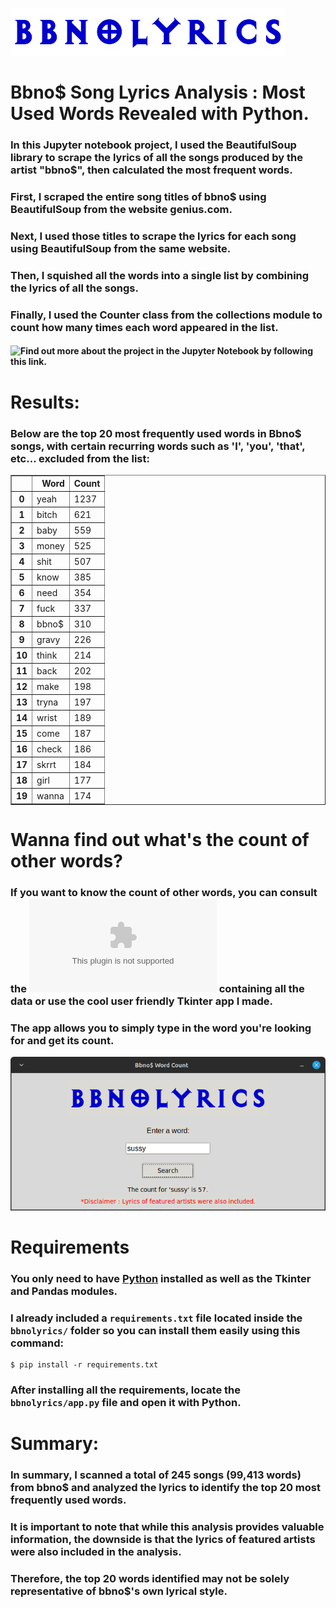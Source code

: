 ![img.png](Jupyter_Notebook/img.png)
# <b> Bbno$ Song Lyrics Analysis : Most Used Words Revealed with Python.</b>

### In this Jupyter notebook project, I used the BeautifulSoup library to scrape the lyrics of all the songs produced by the artist "bbno$", then calculated the most frequent words.
### First, I scraped the entire song titles of bbno$ using BeautifulSoup from the website genius.com.
### Next, I used those titles to scrape the lyrics for each song using BeautifulSoup from the same website.
### Then, I squished all the words into a single list by combining the lyrics of all the songs.
### Finally, I used the Counter class from the collections module to count how many times each word appeared in the list.

#### ![Find out more about the project in the Jupyter Notebook  by following this link.](Jupyter_Notebook/bbnomula.ipynb)

# <b> Results:</b>
### Below are the top 20 most frequently used words in Bbno$ songs, with certain recurring words such as 'I', 'you', 'that', etc... excluded from the list:
<table border="1" class="dataframe">
  <thead>
    <tr style="text-align: right;">
      <th></th>
      <th>Word</th>
      <th>Count</th>
    </tr>
  </thead>
  <tbody>
    <tr>
      <th>0</th>
      <td>yeah</td>
      <td>1237</td>
    </tr>
    <tr>
      <th>1</th>
      <td>bitch</td>
      <td>621</td>
    </tr>
    <tr>
      <th>2</th>
      <td>baby</td>
      <td>559</td>
    </tr>
    <tr>
      <th>3</th>
      <td>money</td>
      <td>525</td>
    </tr>
    <tr>
      <th>4</th>
      <td>shit</td>
      <td>507</td>
    </tr>
    <tr>
      <th>5</th>
      <td>know</td>
      <td>385</td>
    </tr>
    <tr>
      <th>6</th>
      <td>need</td>
      <td>354</td>
    </tr>
    <tr>
      <th>7</th>
      <td>fuck</td>
      <td>337</td>
    </tr>
    <tr>
      <th>8</th>
      <td>bbno$</td>
      <td>310</td>
    </tr>
    <tr>
      <th>9</th>
      <td>gravy</td>
      <td>226</td>
    </tr>
    <tr>
      <th>10</th>
      <td>think</td>
      <td>214</td>
    </tr>
    <tr>
      <th>11</th>
      <td>back</td>
      <td>202</td>
    </tr>
    <tr>
      <th>12</th>
      <td>make</td>
      <td>198</td>
    </tr>
    <tr>
      <th>13</th>
      <td>tryna</td>
      <td>197</td>
    </tr>
    <tr>
      <th>14</th>
      <td>wrist</td>
      <td>189</td>
    </tr>
    <tr>
      <th>15</th>
      <td>come</td>
      <td>187</td>
    </tr>
    <tr>
      <th>16</th>
      <td>check</td>
      <td>186</td>
    </tr>
    <tr>
      <th>17</th>
      <td>skrrt</td>
      <td>184</td>
    </tr>
    <tr>
      <th>18</th>
      <td>girl</td>
      <td>177</td>
    </tr>
    <tr>
      <th>19</th>
      <td>wanna</td>
      <td>174</td>
    </tr>
  </tbody>
</table>
</div>

# Wanna find out what's the count of other words?
### If you want to know the count of other words, you can consult the ![csv file](Jupyter_Notebook/word_count_data/word_counts.csv) containing all the data or use the cool user friendly Tkinter app I made.
### The app allows you to simply type in the word you're looking for and get its count.
![app.png](screenshots/app.png)

# Requirements
### You only need to have <a href="https://www.python.org/downloads/">Python</a> installed as well as the Tkinter and Pandas modules.  
### I already included a ```requirements.txt``` file located inside the ```bbnolyrics/``` folder so you can install them easily using this command:
```
$ pip install -r requirements.txt
```
### After installing all the requirements, locate the ```bbnolyrics/app.py``` file and open it with Python.

# <b>Summary:</b>
### In summary, I scanned a total of 245 songs (99,413 words) from bbno$ and analyzed the lyrics to identify the top 20 most frequently used words.
### It is important to note that while this analysis provides valuable information, the downside is that the lyrics of featured artists were also included in the analysis.
### Therefore, the top 20 words identified may not be solely representative of bbno$'s own lyrical style.